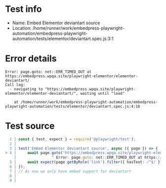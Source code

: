 # Test info

- Name: Embed Elementor deviantart source
- Location: /home/runner/work/embedpress-playwright-automation/embedpress-playwright-automation/tests/elementor/deviantart.spec.js:3:1

# Error details

```
Error: page.goto: net::ERR_TIMED_OUT at https://embedpress.wpqa.site/playwright-elementor/elementor-deviantart/
Call log:
  - navigating to "https://embedpress.wpqa.site/playwright-elementor/elementor-deviantart/", waiting until "load"

    at /home/runner/work/embedpress-playwright-automation/embedpress-playwright-automation/tests/elementor/deviantart.spec.js:4:16
```

# Test source

```ts
  1 | const { test, expect } = require('@playwright/test');
  2 |
  3 | test('Embed Elementor deviantart source', async ({ page }) => {
> 4 |     await page.goto('https://embedpress.wpqa.site/playwright-elementor/elementor-deviantart/');
    |                ^ Error: page.goto: net::ERR_TIMED_OUT at https://embedpress.wpqa.site/playwright-elementor/elementor-deviantart/
  5 |     await expect(page.getByRole('link').filter({ hasText: /^$/ })).toBeVisible();
  6 | });
  7 | // As now we only have embed support for deviantart
  8 |
  9 |
```